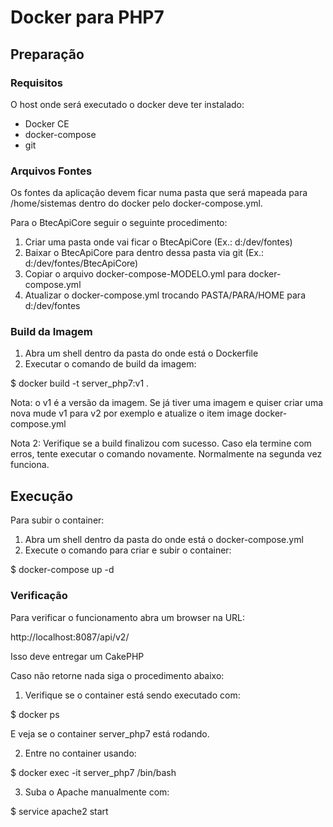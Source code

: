 # Docker para PHP7

## Preparação

### Requisitos

O host onde será executado o docker deve ter instalado:

* Docker CE
* docker-compose
* git 

### Arquivos Fontes

Os fontes da aplicação devem ficar numa pasta que será mapeada para /home/sistemas dentro do docker pelo docker-compose.yml.

Para o BtecApiCore seguir o seguinte procedimento:

1. Criar uma pasta onde vai ficar o BtecApiCore (Ex.: d:/dev/fontes)
2. Baixar o BtecApiCore para dentro dessa pasta via git (Ex.: d:/dev/fontes/BtecApiCore)
3. Copiar o arquivo docker-compose-MODELO.yml para docker-compose.yml
4. Atualizar o docker-compose.yml trocando PASTA/PARA/HOME para d:/dev/fontes

### Build da Imagem

1. Abra um shell dentro da pasta do onde está o Dockerfile
2. Executar o comando de build da imagem:

$ docker build -t  server_php7:v1 . 

Nota: o v1 é a versão da imagem. Se já tiver uma imagem e quiser criar uma nova mude v1 para v2 por exemplo e atualize o item image docker-compose.yml

Nota 2: Verifique se a build finalizou com sucesso. Caso ela termine com erros, tente executar o comando novamente. Normalmente na segunda vez funciona.

## Execução

Para subir o container:

1. Abra um shell dentro da pasta do onde está o docker-compose.yml
2. Execute o comando para criar e subir o container:

$ docker-compose up -d 

### Verificação

Para verificar o funcionamento abra um browser na URL: 

http://localhost:8087/api/v2/

Isso deve entregar um CakePHP

Caso não retorne nada siga o procedimento abaixo:

1. Verifique se o container está sendo executado com:

$ docker ps 

E veja se o container server_php7 está rodando. 

2. Entre no container usando:

$ docker exec -it server_php7 /bin/bash

3. Suba o Apache manualmente com:

$ service apache2 start 

